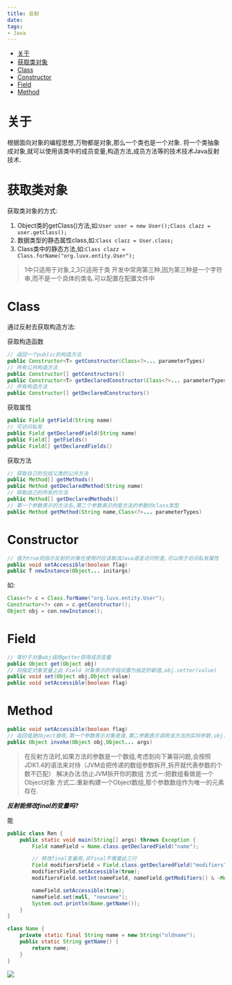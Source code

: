 ```yaml
---
title: 反射
date:
tags:
- Java
---
```


<!-- TOC -->

- [关于](#关于)
- [获取类对象](#获取类对象)
- [Class](#class)
- [Constructor](#constructor)
- [Field](#field)
- [Method](#method)

<!-- /TOC -->

# 关于

根据面向对象的编程思想,万物都是对象,那么一个类也是一个对象.
将一个类抽象成对象,就可以使用该类中的成员变量,构造方法,成员方法等的技术技术Java反射技术.

# 获取类对象

获取类对象的方式:

1. Object类的getClass()方法,如:`User user = new User();Class clazz = user.getClass();`
2. 数据类型的静态属性class,如:`Class clazz = User.class;`
3. Class类中的静态方法,如:`Class clazz = Class.forName("org.luvx.entity.User");`

> 1中只适用于对象,2,3只适用于类
> 开发中常用第三种,因为第三种是一个字符串,而不是一个具体的类名.可以配置在配置文件中

# Class

通过反射去获取构造方法:

获取构造函数

```Java
// 返回一个public的构造方法
public Constructor<T> getConstructor(Class<?>... parameterTypes)
// 所有公共构造方法
public Constructor[] getConstructors()
public Constructor<T> getDeclaredConstructor(Class<?>... parameterTypes)
// 所有构造方法
public Constructor[] getDeclaredConstructors()
```

获取属性

```Java
public Field getField(String name)
// 可访问私有
public Field getDeclaredField(String name)
public Field[] getFields()
public Field[] getDeclaredFields()
```

获取方法

```Java
// 获取自己的包括父类的公共方法
public Method[] getMethods()
public Method getDeclaredMethod(String name)
// 获取自己的所有的方法
public Method[] getDeclaredMethods()
// 第一个参数表示的方法名,第二个参数表示的是方法的参数的class类型
public Method getMethod(String name,Class<?>... parameterTypes)
```

# Constructor

```Java
// 值为true则指示反射的对象在使用时应该取消Java语言访问检查,可以用于访问私有属性
public void setAccessible(boolean flag)
public T newInstance(Object... initargs)
```
如:
```Java
Class<?> c = Class.forName("org.luvx.entity.User");
Constructor<?> con = c.getConstructor();
Object obj = con.newInstance();
```

# Field

```Java
// 等价于对象obj调用getter获得成员变量
public Object get(Object obj)
// 将指定对象变量上此 Field 对象表示的字段设置为指定的新值,obj.setter(value)
public void set(Object obj,Object value)
public void setAccessible(boolean flag)
```

# Method

```Java
public void setAccessible(boolean flag)
// 返回值是Object接收,第一个参数表示对象是谁,第二参数表示调用该方法的实际参数,obj.xx(args)
public Object invoke(Object obj,Object... args)
```

> 在反射方法时,如果方法的参数是一个数组,考虑到向下兼容问题,会按照JDK1.4的语法来对待（JVM会把传递的数组参数拆开,拆开就代表参数的个数不匹配）
> 解决办法:防止JVM拆开你的数组
> 方式一:把数组看做是一个Object对象
> 方式二:重新构建一个Object数组,那个参数数组作为唯一的元素存在.


***反射能修改final的变量吗?***

能

```Java
public class Ren {
    public static void main(String[] args) throws Exception {
        Field nameField = Name.class.getDeclaredField("name");

        // 修改final变量用,非final不需要此三行
        Field modifiersField = Field.class.getDeclaredField("modifiers");
        modifiersField.setAccessible(true);
        modifiersField.setInt(nameField, nameField.getModifiers() & ~Modifier.FINAL);

        nameField.setAccessible(true);
        nameField.set(null, "newname");
        System.out.println(Name.getName());
    }
}

class Name {
    private static final String name = new String("oldname");
    public static String getName() {
        return name;
    }
}
```

[![](https://static.segmentfault.com/v-5b1df2a7/global/img/creativecommons-cc.svg)](https://creativecommons.org/licenses/by-nc-nd/4.0/)